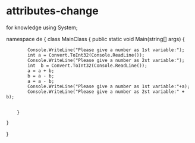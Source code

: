 # attributes-change
for knowledge
using System;

namespace de
{
    class MainClass
    {
        public static void Main(string[] args)
        {
        
            Console.WriteLine("Please give a number as 1st variable:");
            int a = Convert.ToInt32(Console.ReadLine());
            Console.WriteLine("Please give a number as 2st variable:");
            int  b = Convert.ToInt32(Console.ReadLine());
            a = a + b;
            b = a - b;
            a = a - b;
            Console.WriteLine("Please give a number as 1st variable:"+a);
            Console.WriteLine("Please give a number as 2st variable:" + b);


        }
     
    }
}

